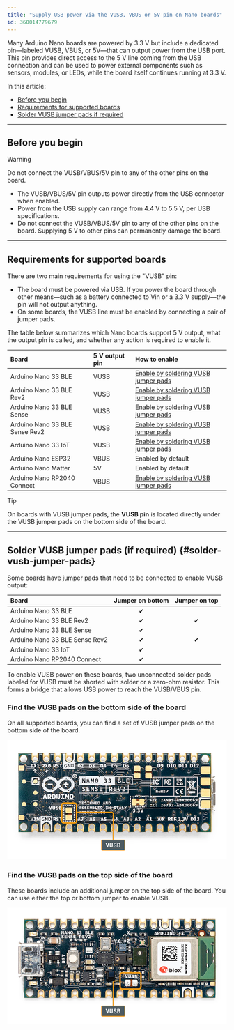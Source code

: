 ```yaml
---
title: "Supply USB power via the VUSB, VBUS or 5V pin on Nano boards"
id: 360014779679
---
```


Many Arduino Nano boards are powered by 3.3 V but include a dedicated pin—labeled VUSB, VBUS, or 5V—that can output power from the USB port. This pin provides direct access to the 5 V line coming from the USB connection and can be used to power external components such as sensors, modules, or LEDs, while the board itself continues running at 3.3 V.

In this article:

- [Before you begin](#before-you-begin)
- [Requirements for supported boards](#requirements-for-supported-boards)
- [Solder VUSB jumper pads if required](#solder-vusb-jumper-pads)

---

## Before you begin

> [!WARNING]
> Do not connect the VUSB/VBUS/5V pin to any of the other pins on the board.

- The VUSB/VBUS/5V pin outputs power directly from the USB connector when enabled.
- Power from the USB supply can range from 4.4 V to 5.5 V, per USB specifications.
- Do not connect the VUSB/VBUS/5V pin to any of the other pins on the board. Supplying 5 V to other pins can permanently damage the board.

---

## Requirements for supported boards

There are two main requirements for using the "VUSB" pin:

- The board must be powered via USB. If you power the board through other means—such as a battery connected to Vin or a 3.3 V supply—the pin will not output anything.
- On some boards, the VUSB line must be enabled by connecting a pair of jumper pads.

The table below summarizes which Nano boards support 5 V output, what the output pin is called, and whether any action is required to enable it.

| Board                          | 5 V output pin | How to enable                                       |
|:-------------------------------|:---------------|:----------------------------------------------------|
| Arduino Nano 33 BLE            | VUSB           | [Enable by soldering VUSB jumper pads](#solder-vusb-jumper-pads) |
| Arduino Nano 33 BLE Rev2       | VUSB           | [Enable by soldering VUSB jumper pads](#solder-vusb-jumper-pads) |
| Arduino Nano 33 BLE Sense      | VUSB           | [Enable by soldering VUSB jumper pads](#solder-vusb-jumper-pads) |
| Arduino Nano 33 BLE Sense Rev2 | VUSB           | [Enable by soldering VUSB jumper pads](#solder-vusb-jumper-pads) |
| Arduino Nano 33 IoT            | VUSB           | [Enable by soldering VUSB jumper pads](#solder-vusb-jumper-pads) |
| Arduino Nano ESP32             | VBUS           | Enabled by default                                  |
| Arduino Nano Matter            | 5V             | Enabled by default                                  |
| Arduino Nano RP2040 Connect    | VBUS           | [Enable by soldering VUSB jumper pads](#solder-vusb-jumper-pads) |

> [!TIP]
> On boards with VUSB jumper pads, the **VUSB pin** is located directly under the VUSB jumper pads on the bottom side of the board.

---

## Solder VUSB jumper pads (if required) {#solder-vusb-jumper-pads}

Some boards have jumper pads that need to be connected to enable VUSB output:

| Board                          | Jumper on bottom | Jumper on top |
|:-------------------------------|:----------------:|:-------------:|
| Arduino Nano 33 BLE            |         ✔        |               |
| Arduino Nano 33 BLE Rev2       |         ✔        |       ✔       |
| Arduino Nano 33 BLE Sense      |         ✔        |               |
| Arduino Nano 33 BLE Sense Rev2 |         ✔        |       ✔       |
| Arduino Nano 33 IoT            |         ✔        |               |
| Arduino Nano RP2040 Connect    |         ✔        |               |

To enable VUSB power on these boards, two unconnected solder pads labeled for VUSB must be shorted with solder or a zero-ohm resistor. This forms a bridge that allows USB power to reach the VUSB/VBUS pin.

### Find the VUSB pads on the bottom side of the board

On all supported boards, you can find a set of VUSB jumper pads on the bottom side of the board.

![Location of the VUSB jumper pad on the bottom side of the Nano 33 BLE Sense Rev2.](img/nano-sense-rev2-ble-vusb-pad-bottom.png)

### Find the VUSB pads on the top side of the board

These boards include an additional jumper on the top side of the board. You can use either the top or bottom jumper to enable VUSB.

![Location of the VUSB jumper pad on the top side of the Nano 33 BLE Sense Rev2.](img/nano-sense-rev2-ble-vusb-pad-top.png)
